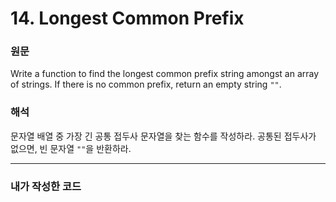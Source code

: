 # 14. Longest Common Prefix
### 원문 
Write a function to find the longest common prefix string amongst an array of strings.
If there is no common prefix, return an empty string `""`.

### 해석
문자열 배열 중 가장 긴 공통 접두사 문자열을 찾는 함수를 작성하라. 공통된 접두사가 없으면, 빈 문자열 `""`을 반환하라.

---
### 내가 작성한 코드
```java
```

